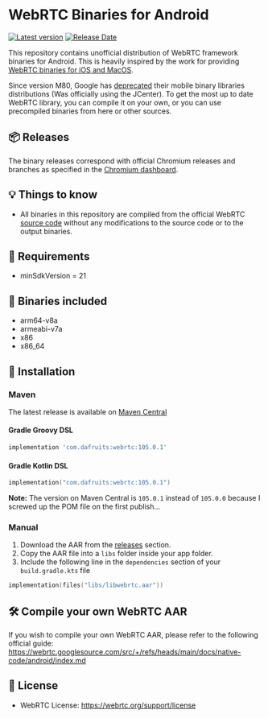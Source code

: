 # WebRTC Binaries for Android
[![Latest version](https://img.shields.io/github/v/release/rno/webrtc)](https://github.com/rno/WebRTC/releases)
[![Release Date](https://img.shields.io/github/release-date/rno/webrtc)](https://github.com/rno/WebRTC/releases)


This repository contains unofficial distribution of WebRTC framework binaries for Android. This is heavily inspired by the work for providing [WebRTC binaries for iOS and MacOS](https://github.com/stasel/WebRTC).

Since version M80, Google has [deprecated](https://groups.google.com/g/discuss-webrtc/c/Ozvbd0p7Q1Y/m/M4WN2cRKCwAJ?pli=1) their mobile binary libraries distributions (Was officially using the JCenter). To get the most up to date WebRTC library, you can compile it on your own, or you can use precompiled binaries from here or other sources.

## 📦 Releases
The binary releases correspond with official Chromium releases and branches as specified in the [Chromium dashboard](https://chromiumdash.appspot.com/branches).

## 💡 Things to know
* All binaries in this repository are compiled from the official WebRTC [source code](https://webrtc.googlesource.com/src/) without any modifications to the source code or to the output binaries.

## 📢 Requirements
* minSdkVersion = 21

## 📀 Binaries included

* arm64-v8a
* armeabi-v7a
* x86
* x86_64

## 🚚 Installation

### Maven

The latest release is available on [Maven Central](https://search.maven.org/artifact/com.dafruits/webrtc/105.0.1/aar)

#### Gradle Groovy DSL

```groovy
implementation 'com.dafruits:webrtc:105.0.1'
```

#### Gradle Kotlin DSL

```kotlin
implementation("com.dafruits:webrtc:105.0.1")
```

**Note:** The version on Maven Central is `105.0.1` instead of `105.0.0` because I screwed up the POM file on the first publish...

### Manual
1. Download the AAR from the [releases](https://github.com/rno/WebRTC/releases) section.
2. Copy the AAR file into a `libs` folder inside your app folder.
3. Include the following line in the `dependencies` section of your `build.gradle.kts` file

```kotlin
implementation(files("libs/libwebrtc.aar"))
```

## 🛠 Compile your own WebRTC AAR
If you wish to compile your own WebRTC AAR, please refer to the following official guide:
https://webrtc.googlesource.com/src/+/refs/heads/main/docs/native-code/android/index.md

## 📃 License
* WebRTC License: https://webrtc.org/support/license